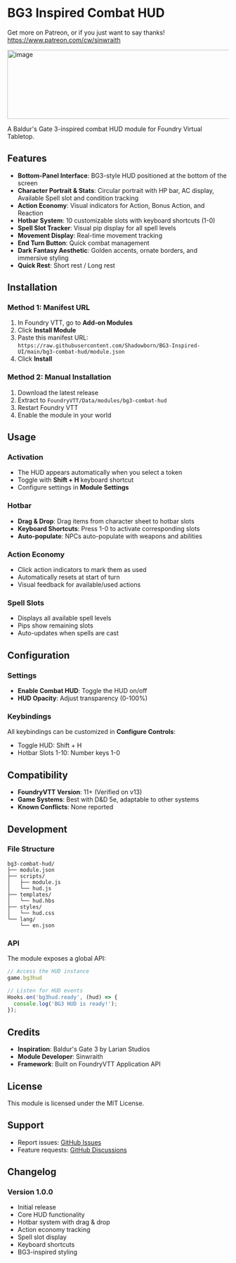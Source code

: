# BG3 Inspired Combat HUD

Get more on Patreon, or if you just want to say thanks! https://www.patreon.com/cw/sinwraith

<img width="806" height="157" alt="image" src="https://github.com/user-attachments/assets/942041a5-37a3-4dd1-ae22-08ec84924a90" />


A Baldur's Gate 3-inspired combat HUD module for Foundry Virtual Tabletop.

## Features

- **Bottom-Panel Interface**: BG3-style HUD positioned at the bottom of the screen
- **Character Portrait & Stats**: Circular portrait with HP bar, AC display, Available Spell slot and condition tracking
- **Action Economy**: Visual indicators for Action, Bonus Action, and Reaction
- **Hotbar System**: 10 customizable slots with keyboard shortcuts (1-0)
- **Spell Slot Tracker**: Visual pip display for all spell levels
- **Movement Display**: Real-time movement tracking
- **End Turn Button**: Quick combat management
- **Dark Fantasy Aesthetic**: Golden accents, ornate borders, and immersive styling
- **Quick Rest**: Short rest / Long rest

## Installation

### Method 1: Manifest URL
1. In Foundry VTT, go to **Add-on Modules**
2. Click **Install Module**
3. Paste this manifest URL: `https://raw.githubusercontent.com/Shadowborn/BG3-Inspired-UI/main/bg3-combat-hud/module.json`
4. Click **Install**

### Method 2: Manual Installation
1. Download the latest release
2. Extract to `FoundryVTT/Data/modules/bg3-combat-hud`
3. Restart Foundry VTT
4. Enable the module in your world

## Usage

### Activation
- The HUD appears automatically when you select a token
- Toggle with **Shift + H** keyboard shortcut
- Configure settings in **Module Settings**

### Hotbar
- **Drag & Drop**: Drag items from character sheet to hotbar slots
- **Keyboard Shortcuts**: Press 1-0 to activate corresponding slots
- **Auto-populate**: NPCs auto-populate with weapons and abilities

### Action Economy
- Click action indicators to mark them as used
- Automatically resets at start of turn
- Visual feedback for available/used actions

### Spell Slots
- Displays all available spell levels
- Pips show remaining slots
- Auto-updates when spells are cast

## Configuration

### Settings
- **Enable Combat HUD**: Toggle the HUD on/off
- **HUD Opacity**: Adjust transparency (0-100%)

### Keybindings
All keybindings can be customized in **Configure Controls**:
- Toggle HUD: Shift + H
- Hotbar Slots 1-10: Number keys 1-0

## Compatibility

- **FoundryVTT Version**: 11+ (Verified on v13)
- **Game Systems**: Best with D&D 5e, adaptable to other systems
- **Known Conflicts**: None reported

## Development

### File Structure
```
bg3-combat-hud/
├── module.json
├── scripts/
│   ├── module.js
│   └── hud.js
├── templates/
│   └── hud.hbs
├── styles/
│   └── hud.css
└── lang/
    └── en.json
```

### API
The module exposes a global API:
```javascript
// Access the HUD instance
game.bg3hud

// Listen for HUD events
Hooks.on('bg3hud.ready', (hud) => {
  console.log('BG3 HUD is ready!');
});
```

## Credits

- **Inspiration**: Baldur's Gate 3 by Larian Studios
- **Module Developer**: Sinwraith
- **Framework**: Built on FoundryVTT Application API

## License

This module is licensed under the MIT License.

## Support

- Report issues: [GitHub Issues](https://github.com/yourusername/bg3-combat-hud/issues)
- Feature requests: [GitHub Discussions](https://github.com/yourusername/bg3-combat-hud/discussions)

## Changelog

### Version 1.0.0
- Initial release
- Core HUD functionality
- Hotbar system with drag & drop
- Action economy tracking
- Spell slot display
- Keyboard shortcuts
- BG3-inspired styling
